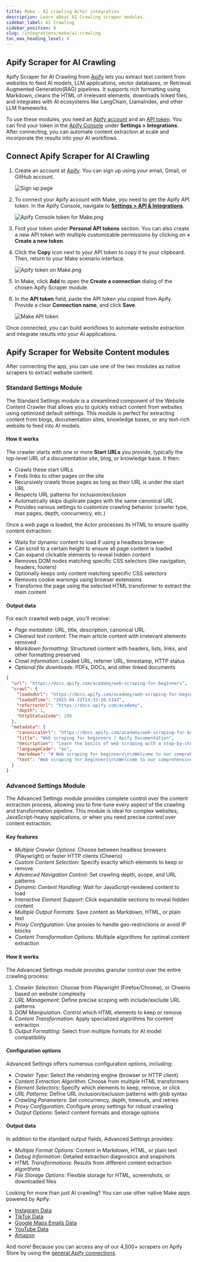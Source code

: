 ```yaml
---
title: Make - AI crawling Actor integration
description: Learn about AI Crawling scraper modules.
sidebar_label: AI Crawling
sidebar_position: 6
slug: /integrations/make/ai-crawling
toc_max_heading_level: 4
---
```


## Apify Scraper for AI Crawling

Apify Scraper for AI Crawling from [Apify](https://apify.com/) lets you extract text content from websites to feed AI models, LLM applications, vector databases, or Retrieval Augmented Generation(RAG) pipelines. It supports rich formatting using Markdown, cleans the HTML of irrelevant elements, downloads linked files, and integrates with AI ecosystems like LangChain, LlamaIndex, and other LLM frameworks.

To use these modules, you need an [Apify account](https://console.apify.com) and an [API token](https://docs.apify.com/platform/integrations/api#api-token). You can find your token in the [Apify Console](https://console.apify.com/) under **Settings > Integrations**. After connecting, you can automate content extraction at scale and incorporate the results into your AI workflows.

## Connect Apify Scraper for AI Crawling

1. Create an account at [Apify](https://console.apify.com/). You can sign up using your email, Gmail, or GitHub account.

    ![Sign up page](images/ai-crawling/image.png)

1. To connect your Apify account with Make, you need to get the Apify API token. In the Apify Console, navigate to **[Settings > API & Integrations](https://console.apify.com/settings/integrations)**.

    ![Apify Console token for Make.png](images/Apify_Console_token_for_Make.png)

1. Find your token under **Personal API tokens** section. You can also create a new API token with multiple customizable permissions by clicking on **+ Create a new token**.
1. Click the **Copy** icon next to your API token to copy it to your clipboard. Then, return to your Make scenario interface.

    ![Apify token on Make.png](images/Apify_token_on_Make.png)

1. In Make, click **Add** to open the **Create a connection** dialog of the chosen Apify Scraper module.
1. In the **API token** field, paste the API token you copied from Apify. Provide a clear **Connection name**, and click **Save**.

    ![Make API token](images/ai-crawling/image%201.png)

Once connected, you can build workflows to automate website extraction and integrate results into your AI applications.

## Apify Scraper for Website Content modules

After connecting the app, you can use one of the two modules as native scrapers to extract website content.

### Standard Settings Module

The Standard Settings module is a streamlined component of the Website Content Crawler that allows you to quickly extract content from websites using optimized default settings. This module is perfect for extracting content from blogs, documentation sites, knowledge bases, or any text-rich website to feed into AI models.

#### How it works

The crawler starts with one or more **Start URLs** you provide, typically the top-level URL of a documentation site, blog, or knowledge base. It then:

- Crawls these start URLs
- Finds links to other pages on the site
- Recursively crawls those pages as long as their URL is under the start URL
- Respects URL patterns for inclusion/exclusion
- Automatically skips duplicate pages with the same canonical URL
- Provides various settings to customize crawling behavior (crawler type, max pages, depth, concurrency, etc.)

Once a web page is loaded, the Actor processes its HTML to ensure quality content extraction:

- Waits for dynamic content to load if using a headless browser
- Can scroll to a certain height to ensure all page content is loaded
- Can expand clickable elements to reveal hidden content
- Removes DOM nodes matching specific CSS selectors (like navigation, headers, footers)
- Optionally keeps only content matching specific CSS selectors
- Removes cookie warnings using browser extensions
- Transforms the page using the selected HTML transformer to extract the main content

#### Output data

For each crawled web page, you'll receive:

- _Page metadata_: URL, title, description, canonical URL
- _Cleaned text content_: The main article content with irrelevant elements removed
- _Markdown formatting_: Structured content with headers, lists, links, and other formatting preserved
- _Crawl information_: Loaded URL, referrer URL, timestamp, HTTP status
- _Optional file downloads_: PDFs, DOCs, and other linked documents

```json title="Sample output (shortened)"
{
  "url": "https://docs.apify.com/academy/web-scraping-for-beginners",
  "crawl": {
    "loadedUrl": "https://docs.apify.com/academy/web-scraping-for-beginners",
    "loadedTime": "2025-04-22T14:33:20.514Z",
    "referrerUrl": "https://docs.apify.com/academy",
    "depth": 1,
    "httpStatusCode": 200
  },
  "metadata": {
    "canonicalUrl": "https://docs.apify.com/academy/web-scraping-for-beginners",
    "title": "Web scraping for beginners | Apify Documentation",
    "description": "Learn the basics of web scraping with a step-by-step tutorial and practical exercises.",
    "languageCode": "en",
    "markdown": "# Web scraping for beginners\n\nWelcome to our comprehensive web scraping tutorial for beginners. This guide will take you through the fundamentals of extracting data from websites, with practical examples and exercises.\n\n## What is web scraping?\n\nWeb scraping is the process of extracting data from websites. It involves making HTTP requests to web servers, downloading HTML pages, and parsing them to extract the desired information.\n\n## Why learn web scraping?\n\n- **Data collection**: Gather information for research, analysis, or business intelligence\n- **Automation**: Save time by automating repetitive data collection tasks\n- **Integration**: Connect web data with your applications or databases\n- **Monitoring**: Track changes on websites automatically\n\n## Getting started\n\nTo begin web scraping, you'll need to understand the basics of HTML, CSS selectors, and HTTP. This tutorial will guide you through these concepts step by step.\n\n...",
    "text": "Web scraping for beginners\n\nWelcome to our comprehensive web scraping tutorial for beginners. This guide will take you through the fundamentals of extracting data from websites, with practical examples and exercises.\n\nWhat is web scraping?\n\nWeb scraping is the process of extracting data from websites. It involves making HTTP requests to web servers, downloading HTML pages, and parsing them to extract the desired information.\n\nWhy learn web scraping?\n\n- Data collection: Gather information for research, analysis, or business intelligence\n- Automation: Save time by automating repetitive data collection tasks\n- Integration: Connect web data with your applications or databases\n- Monitoring: Track changes on websites automatically\n\nGetting started\n\nTo begin web scraping, you'll need to understand the basics of HTML, CSS selectors, and HTTP. This tutorial will guide you through these concepts step by step.\n\n..."
  }
}
```

### Advanced Settings Module

The Advanced Settings module provides complete control over the content extraction process, allowing you to fine-tune every aspect of the crawling and transformation pipeline. This module is ideal for complex websites, JavaScript-heavy applications, or when you need precise control over content extraction.

#### Key features

- _Multiple Crawler Options_: Choose between headless browsers (Playwright) or faster HTTP clients (Cheerio)
- _Custom Content Selection_: Specify exactly which elements to keep or remove
- _Advanced Navigation Control_: Set crawling depth, scope, and URL patterns
- _Dynamic Content Handling_: Wait for JavaScript-rendered content to load
- _Interactive Element Support_: Click expandable sections to reveal hidden content
- _Multiple Output Formats_: Save content as Markdown, HTML, or plain text
- _Proxy Configuration_: Use proxies to handle geo-restrictions or avoid IP blocks
- _Content Transformation Options_: Multiple algorithms for optimal content extraction

#### How it works

The Advanced Settings module provides granular control over the entire crawling process:

1. _Crawler Selection_: Choose from Playwright (Firefox/Chrome), or Cheerio based on website complexity
2. _URL Management_: Define precise scoping with include/exclude URL patterns
3. _DOM Manipulation_: Control which HTML elements to keep or remove
4. _Content Transformation_: Apply specialized algorithms for content extraction
5. _Output Formatting_: Select from multiple formats for AI model compatibility

#### Configuration options

Advanced Settings offers numerous configuration options, including:

- _Crawler Type_: Select the rendering engine (browser or HTTP client)
- _Content Extraction Algorithm_: Choose from multiple HTML transformers
- _Element Selectors_: Specify which elements to keep, remove, or click
- _URL Patterns_: Define URL inclusion/exclusion patterns with glob syntax
- _Crawling Parameters_: Set concurrency, depth, timeouts, and retries
- _Proxy Configuration_: Configure proxy settings for robust crawling
- _Output Options_: Select content formats and storage options

#### Output data

In addition to the standard output fields, Advanced Settings provides:

- _Multiple Format Options_: Content in Markdown, HTML, or plain text
- _Debug Information_: Detailed extraction diagnostics and snapshots
- _HTML Transformations_: Results from different content extraction algorithms
- _File Storage Options_: Flexible storage for HTML, screenshots, or downloaded files

Looking for more than just AI crawling? You can use other native Make apps powered by Apify:

- [Instagram Data](platform/integrations/make/instagram)
- [TikTok Data](platform/integration/make/tiktok)
- [Google Maps Emails Data](platform/integrations/make/maps)
- [YouTube Data](platform/integrations/make/youtube)
- [Amazon](platform/integrations/make/amazon)

And more! Because you can access any of our 4,500+ scrapers on Apify Store by using the [general Apify connections](https://www.make.com/en/integrations/apify).
